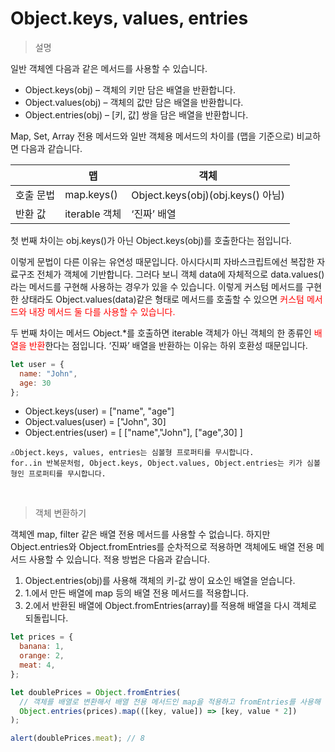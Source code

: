 Object.keys, values, entries
=============

> 설명

일반 객체엔 다음과 같은 메서드를 사용할 수 있습니다.

* Object.keys(obj) – 객체의 키만 담은 배열을 반환합니다.
* Object.values(obj) – 객체의 값만 담은 배열을 반환합니다.
* Object.entries(obj) – [키, 값] 쌍을 담은 배열을 반환합니다.

Map, Set, Array 전용 메서드와 일반 객체용 메서드의 차이를 (맵을 기준으로) 비교하면 다음과 같습니다.

||맵|객체|
|------|---|---|
|호출 문법|map.keys()|Object.keys(obj)(obj.keys() 아님)|
|반환 값|iterable 객체|‘진짜’ 배열|

첫 번째 차이는 obj.keys()가 아닌 Object.keys(obj)를 호출한다는 점입니다.

이렇게 문법이 다른 이유는 유연성 때문입니다. 아시다시피 자바스크립트에선 복잡한 자료구조 전체가 객체에 기반합니다. 그러다 보니 객체 data에 자체적으로 data.values()라는 메서드를 구현해 사용하는 경우가 있을 수 있습니다. 이렇게 커스텀 메서드를 구현한 상태라도 Object.values(data)같은 형태로 메서드를 호출할 수 있으면 <span style='color: red'>커스텀 메서드와 내장 메서드 둘 다를 사용할 수 있습니다.</span>

두 번째 차이는 메서드 Object.*를 호출하면 iterable 객체가 아닌 객체의 한 종류인 <span style='color: red'>배열을 반환</span>한다는 점입니다. ‘진짜’ 배열을 반환하는 이유는 하위 호환성 때문입니다.

```javascript
let user = {
  name: "John",
  age: 30
};
```
* Object.keys(user) = ["name", "age"]
* Object.values(user) = ["John", 30]
* Object.entries(user) = [ ["name","John"], ["age",30] ]


```
⚠️Object.keys, values, entries는 심볼형 프로퍼티를 무시합니다.
for..in 반복문처럼, Object.keys, Object.values, Object.entries는 키가 심볼형인 프로퍼티를 무시합니다.
```

<br>

> 객체 변환하기

객체엔 map, filter 같은 배열 전용 메서드를 사용할 수 없습니다.
하지만 Object.entries와 Object.fromEntries를 순차적으로 적용하면 객체에도 배열 전용 메서드 사용할 수 있습니다. 적용 방법은 다음과 같습니다.

1. Object.entries(obj)를 사용해 객체의 키-값 쌍이 요소인 배열을 얻습니다.
2. 1.에서 만든 배열에 map 등의 배열 전용 메서드를 적용합니다.
3. 2.에서 반환된 배열에 Object.fromEntries(array)를 적용해 배열을 다시 객체로 되돌립니다.

```javascript
let prices = {
  banana: 1,
  orange: 2,
  meat: 4,
};

let doublePrices = Object.fromEntries(
  // 객체를 배열로 변환해서 배열 전용 메서드인 map을 적용하고 fromEntries를 사용해 배열을 다시 객체로 되돌립니다.
  Object.entries(prices).map(([key, value]) => [key, value * 2])
);

alert(doublePrices.meat); // 8
```